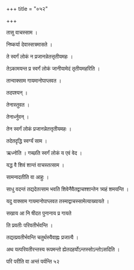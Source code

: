 +++
title = "०५२"

+++

 

तासु वाचस्साम । 

निष्कर्या देवास्सत्रमासते । 

ते स्वर्गं लोकं न प्रजानन्नेतत्तृतीयमहः । 

तेऽकामयन्त प्र स्वर्गं लोकं जानीयामेदं तृतीयमहरिति । 

तान्वाक्साम गायमानोपाप्लवत । 

तदपश्यन् । 

तेनास्तुवत । 

तेनार्ध्नुवन् । 

तेन स्वर्गं लोकं प्रजानन्नेतत्तृतीयमहः । 

तदेतदृद्धि स्वर्ग्यं साम । 

ऋध्नोति । गच्छति स्वर्गं लोकं य एवं वेद । 

यद्ध वै शिवं शान्तं वाचस्तत्साम । 

सामन्वदतीति वा आहुः । 

साधु वदन्तं तद्यदेतत्साम भवति शिवेनैवैतद्वाचश्शान्तेन त्र्यहं शमयन्ति
। 

यदु वाक्साम गायमानोपाप्लवत तस्माद्वाचस्सामेत्याख्यायते । 

सखाय आ नि षीदत पुनानाय प्र गायते

ति प्रवतीः परिवतीर्भवन्ति । 

तद्यत्प्रवतीर्भवन्ति चतुर्थस्यैवाह्नः प्रजात्यै । 

अथ यत्परिवतीरन्तस्य रूपमन्तो ह्येतदहर्योऽन्तस्सोऽन्तोऽसदिति । 

परि परीति वा अन्तं पर्यन्ति ५२
